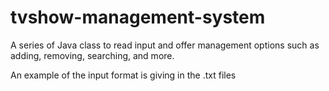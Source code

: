 # tvshow-management-system
A series of Java class to read input and offer management options such as adding, removing, searching, and more.

An example of the input format is giving in the .txt files
